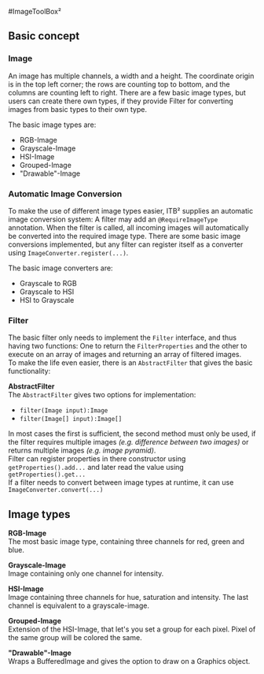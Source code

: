 #ImageToolBox²

## Basic concept
### Image
An image has multiple channels, a width and a height. The coordinate origin is in the
top left corner; the rows are counting top to bottom, and the columns are counting left
to right. There are a few basic image types, but users can create there own types, if
they provide Filter for converting images from basic types to their own type.

The basic image types are:
* RGB-Image
* Grayscale-Image
* HSI-Image
* Grouped-Image
* "Drawable"-Image

### Automatic Image Conversion
To make the use of different image types easier, ITB² supplies an automatic image
conversion system: A filter may add an `@RequireImageType` annotation. When the
filter is called, all incoming images will automatically be converted into the required
image type. There are some basic image conversions implemented, but any filter can
register itself as a converter using `ImageConverter.register(...)`.

The basic image converters are:
* Grayscale to RGB
* Grayscale to HSI
* HSI to Grayscale

### Filter
The basic filter only needs to implement the `Filter` interface, and thus having two
functions: One to return the `FilterProperties` and the other to execute on an array
of images and returning an array of filtered images.  
To make the life even easier, there is an `AbstractFilter` that gives the basic
functionality:

**AbstractFilter**  
The `AbstractFilter` gives two options for implementation:
* `filter(Image input):Image`
* `filter(Image[] input):Image[]`

In most cases the first is sufficient, the second method must only be used, if the filter
requires multiple images *(e.g. difference between two images)* or returns multiple images
*(e.g. image pyramid)*.  
Filter can register properties in there constructor using `getProperties().add...`
and later read the value using `getProperties().get...`  
If a filter needs to convert between image types at runtime, it can use `ImageConverter.convert(...)`

## Image types
**RGB-Image**  
The most basic image type, containing three channels for red, green and blue.

**Grayscale-Image**  
Image containing only one channel for intensity.

**HSI-Image**  
Image containing three channels for hue, saturation and intensity. The last channel is
equivalent to a grayscale-image.

**Grouped-Image**  
Extension of the HSI-Image, that let's you set a group for each pixel. Pixel of the same
group will be colored the same.

**"Drawable"-Image**  
Wraps a BufferedImage and gives the option to draw on a Graphics object.
